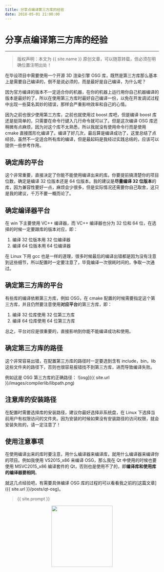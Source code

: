 ```yaml
---
title: 分享点编译第三方库的经验
date: 2018-05-01 21:00:00
---
```

# 分享点编译第三方库的经验
***
> 版权声明：本文为 {{ site.name }} 原创文章，可以随意转载，但必须在明确位置注明出处！

在毕设项目中需要使用一个开源 3D 渲染引擎 OSG 库，既然是第三方库那么基本上是需要自己编译的，倒不是说必须的，而是最好是自己编译，为什么呢？

因为官方编译的版本不一定适合你的机器，在你的机器上运行用你自己机器编译的版本是最好的了，所以在使用第三方库时最好自己编译一份，以免在开发调试过程中出现一些莫名其妙的错误，那样会严重影响效率和自己的心情。

因为之前也很少使用第三方库，之前也就使用过 boost 库吧，但是编译 boost 库还是挺简单的，只需要在命令行键入几行命令就可以了。但是这次编译 OSG 库还稍微有点麻烦，因为对这个库不太熟悉，所以我就没有使用命令行而是使用 cmake 直接图形化编译了。编译了好几次，最后算是编译成功了，这里总结了点经验，虽然不一定适合所有库的编译，但是最起码是我经过实践总结的，应该可以提供一些参考作用。

## 确定库的平台
这个非常重要，直接决定了你能不能使用编译出来的库。你要提前搞清楚你的项目位数，确定是编译 32 位版本还是 64 位版本。我的建议是**尽量编译 32 位版本**的库，因为兼容性要好一点，麻烦会少很多，但是实际情况还需要你自己取舍，这只是我的建议，千万不要一概而论了。

## 确定编译器平台
在 win 下主要使用 VC++ 编译器，而 VC++ 编译器也分为 32 位和 64 位，在选择的时候一定要跟库的版本对应，即：
1. 编译 32 位版本用 32 位编译器
2. 编译 64 位版本用 64 位编译器

在 Linux 下用 gcc 也是一样的道理，很多时候最后的编译出错都是因为没有注意到这些细节，所以配置时一定要注意了，毕竟编译一次很耗时间的，争取一次通过。

## 确定第三方库的平台
有些库的编译依赖第三方库，例如 OSG，在 cmake 配置的时候需要指定这个第三方库，并且仍然要注意使用**对应平台**的第三方库，即：
1. 编译 32 位库使用 32 位第三方库
2. 编译 64 位库使用 64 位第三方库

总之，平台对应是很重要的，直接影响到你能不能编译成功和使用。

## 确定第三方库的路径
这个非常容易出错，在配置第三方库的路径时一定要选到含有 include，bin，lib 这些文件夹的路径下，否则也很容易报错找不到第三方库，进而导致编译失败。

例如这是 OSG 第三方库的正确路径：
![osg]({{ site.url }}/images/compilerlib/libpath.png)

## 注意库的安装路径
在配置时需要选择库的安装路径，建议你最好选择非系统盘，在 Linux 下选择当前用户有权限访问的文件夹。因为安装的时候如果没有安装路径的访问权限，就会安装失败的，请一定注意了！

## 使用注意事项
在使用编译出来的库时要注意，用什么编译器来编译库，就用什么编译器来编译你的项目。例如我使用 VS2015_x86 来编译 OSG，那么我在 Qt 中使用的时候也要使用 MSVC2015_x86 编译套件的 Qt，否则也是使用不了的，即**编译库和使用库的编译器要相同**。

就这几点经验吧，有需要具体编译 OSG 库的过程的可以看看我之前的[这篇文章]({{ site.url }}/posts/qt-osg)。

> {{ site.prompt }}

<div  align="center">
<img src="{{ site.url }}/images/wechart.jpg" width = "200" height = "200"/>
